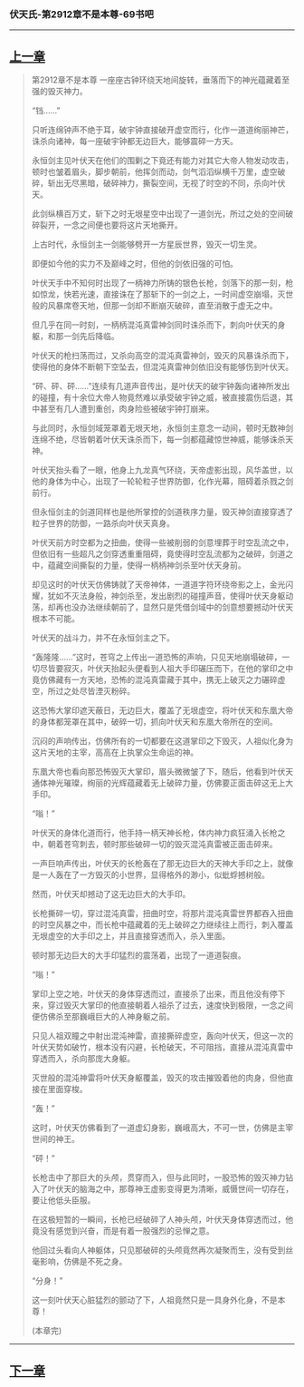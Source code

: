 ### 伏天氏-第2912章不是本尊-69书吧

--------
[上一章](./ff1af180df97bd982366394a1503e8d6.md)
--------


>
>
>
>第2912章不是本尊
>一座座古钟环绕天地间旋转，垂落而下的神光蕴藏着至强的毁灭神力。
>
>“铛……”
>
>只听连绵钟声不绝于耳，破宇钟直接破开虚空而行，化作一道道绚丽神芒，诛杀向诸神，每一座破宇钟都无边巨大，能够震碎一方天。
>
>永恒剑主见叶伏天在他们的围剿之下竟还有能力对其它大帝人物发动攻击，顿时也皱着眉头，脚步朝前，他挥剑而动，剑气滔滔纵横千万里，虚空破碎，斩出无尽黑暗，破碎神力，撕裂空间，无视了时空的不同，杀向叶伏天。
>
>此剑纵横百万丈，斩下之时无垠星空中出现了一道剑光，所过之处的空间破碎裂开，一念之间便也要将这片天地撕开。
>
>上古时代，永恒剑主一剑能够劈开一方星辰世界，毁灭一切生灵。
>
>即便如今他的实力不及巅峰之时，但他的剑依旧强的可怕。
>
>叶伏天手中不知何时出现了一柄神力所铸的银色长枪，剑落下的那一刻，枪如惊龙，快若光速，直接诛在了那斩下的一剑之上，一时间虚空崩塌，灭世般的风暴席卷天地，但那一剑却不断崩灭破碎，直至消散于虚无之中。
>
>但几乎在同一时刻，一柄柄混沌真雷神剑同时诛杀而下，刺向叶伏天的身躯，和那一剑先后降临。
>
>叶伏天的枪扫荡而过，又杀向高空的混沌真雷神剑，毁灭的风暴诛杀而下，使得他的身体不断朝下空坠去，但混沌真雷神剑依旧没有能够伤到叶伏天。
>
>“砰、砰、砰……”连续有几道声音传出，是叶伏天的破宇钟轰向诸神所发出的碰撞，有十余位大帝人物竟然难以承受破宇钟之威，被直接震伤后退，其中甚至有几人遭到重创，肉身险些被破宇钟打崩来。
>
>与此同时，永恒剑域笼罩着无垠天地，永恒剑主意念一动间，顿时无数神剑连绵不绝，尽皆朝着叶伏天诛杀而下，每一剑都蕴藏惊世神威，能够诛杀天神。
>
>叶伏天抬头看了一眼，他身上九龙真气环绕，天帝虚影出现，风华盖世，以他的身体为中心，出现了一轮轮粒子世界防御，化作光幕，阻碍着杀戮之剑前行。
>
>但永恒剑主的剑道同样也是他所掌控的剑道秩序力量，毁灭神剑直接穿透了粒子世界的防御，一路杀向叶伏天真身。
>
>叶伏天前方时空都为之扭曲，使得一些被削弱的剑意埋葬于时空乱流之中，但依旧有一些超凡之剑穿透重重阻碍，竟使得时空乱流都为之破碎，剑道之中，蕴藏空间撕裂的力量，使得一柄柄神剑杀至叶伏天身前。
>
>却见这时的叶伏天仿佛铸就了天帝神体，一道道字符环绕帝影之上，金光闪耀，犹如不灭法身般，神剑杀至，发出剧烈的碰撞声音，使得叶伏天身躯动荡，却再也没办法继续朝前了，显然只是凭借剑域中的剑意想要撼动叶伏天根本不可能。
>
>叶伏天的战斗力，并不在永恒剑主之下。
>
>“轰隆隆……”这时，苍穹之上传出一道恐怖的声响，只见天地崩塌破碎，一切尽皆要寂灭，叶伏天抬起头便看到人祖大手印碾压而下，在他的掌印之中竟仿佛藏有一方天地，恐怖的混沌真雷藏于其中，携无上破灭之力碾碎虚空，所过之处尽皆湮灭粉碎。
>
>这恐怖大掌印遮天蔽日，无边巨大，覆盖了无垠虚空，将叶伏天和东凰大帝的身体都笼罩在其中，破碎一切，抓向叶伏天和东凰大帝所在的空间。
>
>沉闷的声响传出，仿佛所有的一切都要在这道掌印之下毁灭，人祖似化身为这片天地的主宰，高高在上执掌众生命运的神。
>
>东凰大帝也看向那恐怖毁灭大掌印，眉头微微皱了下，随后，他看到叶伏天通体神光璀璨，绚丽的光辉蕴藏着无上破碎力量，仿佛要正面击碎这无上大手印。
>
>“嗡！”
>
>叶伏天的身体化道而行，他手持一柄天神长枪，体内神力疯狂涌入长枪之中，朝着苍穹刺去，顿时那些破碎一切的毁灭混沌真雷被正面击碎来。
>
>一声巨响声传出，叶伏天的长枪轰在了那无边巨大的天神大手印之上，就像是一人轰在了一方毁灭的小世界，显得格外的渺小，似蚍蜉撼树般。
>
>然而，叶伏天却撼动了这无边巨大的大手印。
>
>长枪撕碎一切，穿过混沌真雷，扭曲时空，将那片混沌真雷世界都吞入扭曲的时空风暴之中，而长枪中蕴藏着的无上破碎之力继续往上而行，刺入覆盖无垠虚空的大手印之上，并且直接穿透而入，杀入里面。
>
>顿时那无边巨大的大手印猛烈的震荡着，出现了一道道裂痕。
>
>“嗡！”
>
>掌印上空之地，叶伏天的身体穿透而过，直接杀了出来，而且他没有停下来，穿过毁灭大掌印的他直接朝着人祖杀了过去，速度快到极限，一念之间便仿佛杀至那巍峨巨大的人神身躯之前。
>
>只见人祖双瞳之中射出混沌神雷，直接撕碎虚空，轰向叶伏天，但这一次的叶伏天势如破竹，根本没有闪避，长枪破天，不可阻挡，直接从混沌真雷中穿透而入，杀向那庞大身躯。
>
>灭世般的混沌神雷将叶伏天身躯覆盖，毁灭的攻击摧毁着他的肉身，但他直接在里面穿梭。
>
>“轰！”
>
>这时，叶伏天仿佛看到了一道虚幻身影，巍峨高大，不可一世，仿佛是主宰世间的神王。
>
>“砰！”
>
>长枪击中了那巨大的头颅，贯穿而入，但与此同时，一股恐怖的毁灭神力钻入了叶伏天的脑海之中，那尊神王虚影变得更为清晰，威慑世间一切存在，要让他低头臣服。
>
>在这极短暂的一瞬间，长枪已经破碎了人神头颅，叶伏天身体穿透而过，他竟没有感觉到兴奋，而是有着一股强烈的忌惮之意。
>
>他回过头看向人神躯体，只见那破碎的头颅竟然再次凝聚而生，没有受到丝毫影响，仿佛是不死之身。
>
>“分身！”
>
>这一刻叶伏天心脏猛烈的颤动了下，人祖竟然只是一具身外化身，不是本尊！
>
>(本章完)
>
>

--------
[下一章](./40cba2c21200b2d1b266728eb35ce8f3.md)
--------
